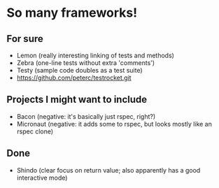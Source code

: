 # So many frameworks!

## For sure

* Lemon (really interesting linking of tests and methods)
* Zebra (one-line tests without extra 'comments')
* Testy (sample code doubles as a test suite)
* https://github.com/peterc/testrocket.git

## Projects I might want to include

* Bacon (negative: it's basically just rspec, right?)
* Micronaut (negative: it adds some to rspec, but looks mostly like an 
  rspec clone)

## Done
* Shindo (clear focus on return value; also apparently has a good 
  interactive mode)

